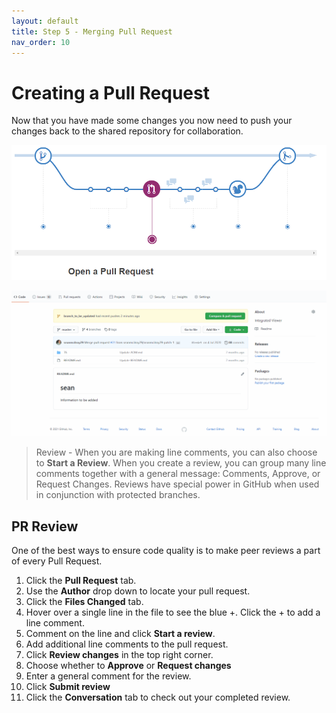 ```yaml
---
layout: default
title: Step 5 - Merging Pull Request
nav_order: 10
---
```


<!-- Edit the content below for the workshop in question. Once you're ready to publish, remove the comment characters e.g. "<!--" at the start and end -->

# Creating a Pull Request
Now that you have made some changes you now need to push your changes back to the shared repository for collaboration.

![GitHub Workflow](./assets/img/open_pr.PNG)

![GitHub Workflow](./docs/gifs/create_pr.gif)

>Review - When you are making line comments, you can also choose to **Start a Review**. When you create a review, you can group many line comments together with a general message: Comments, Approve, or Request Changes. Reviews have special power in GitHub when used in conjunction with protected branches.

## PR Review
One of the best ways to ensure code quality is to make peer reviews a part of every Pull Request.

1. Click the **Pull Request** tab.
2. Use the **Author** drop down to locate your pull request.
3. Click the **Files Changed** tab.
4. Hover over a single line in the file to see the blue +. Click the + to add a line comment.
5. Comment on the line and click **Start a review**.
6. Add additional line comments to the pull request.
7. Click **Review changes** in the top right corner.
8. Choose whether to **Approve** or **Request changes**
9. Enter a general comment for the review.
10. Click **Submit review**
11. Click the **Conversation** tab to check out your completed review.

<!--

## Workshop recording

<iframe height="480" width="853" allowfullscreen frameborder=0 src="https://echo360.ca/media/4378b2ec-7d0c-4632-a1e4-5a8076a494da/public?autoplay=false&automute=false"></iframe>

View the original [here](https://echo360.ca/media/4378b2ec-7d0c-4632-a1e4-5a8076a494da/public).


## Workshop slides

<div style="position:relative;padding-top:66.25%;">
<iframe src="//docs.google.com/viewer?url=https://github.com/scds/intro-tableau/raw/main/assets/docs/tableau_20201118.pdf?dl=0&hl=en_US&embedded=true" class="gde-frame" style="position:absolute;top:0;left:0;width:100%;height:100%;border:none;" scrolling="no"></iframe>
</div>
[Download as a PDF](https://github.com/scds/intro-tableau/raw/main/assets/docs/tableau_20201118.pdf)
<br>

## Worksheets
**Coming soon!**

-->
